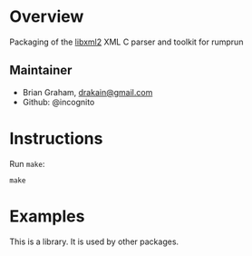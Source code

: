 Overview
========

Packaging of the [libxml2](http://xmlsoft.org/) XML C parser and toolkit for
rumprun

Maintainer
----------

* Brian Graham, drakain@gmail.com
* Github: @incognito


Instructions
============

Run `make`:

```
make
```

Examples
========

This is a library.  It is used by other packages.
